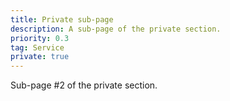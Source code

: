 ```yaml
---
title: Private sub-page
description: A sub-page of the private section.
priority: 0.3
tag: Service
private: true
---
```


Sub-page #2 of the private section.
